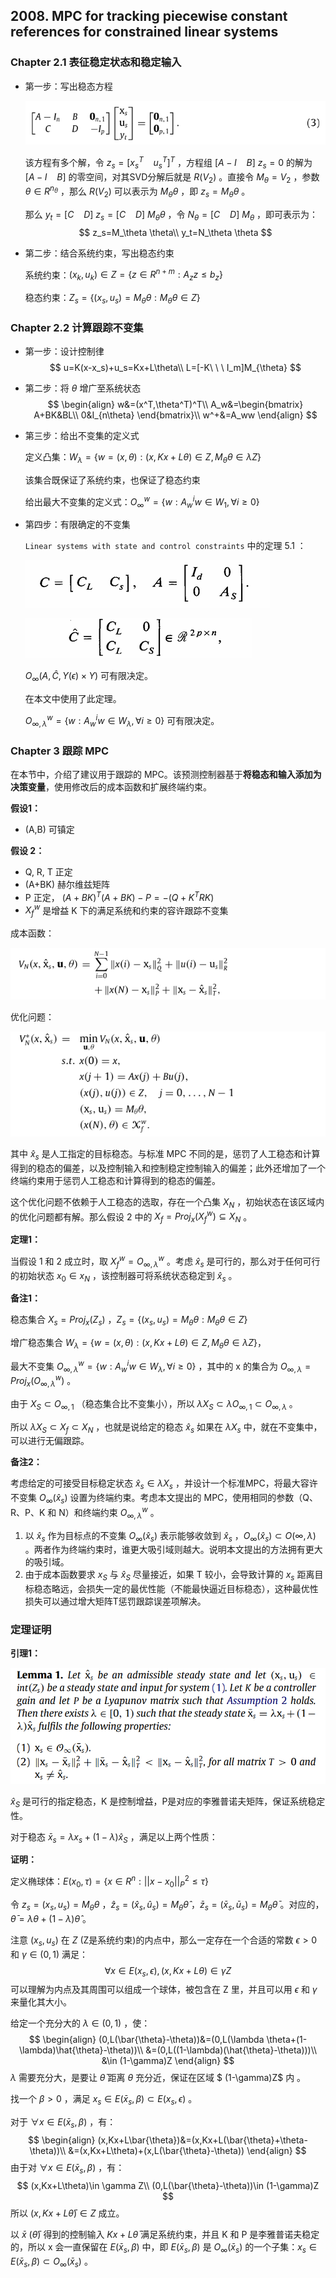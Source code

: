 ## 2008. MPC for tracking piecewise constant references for constrained linear systems



### Chapter 2.1 表征稳定状态和稳定输入

- 第一步：写出稳态方程

  ![19](.\image\19.png)

  该方程有多个解，令 $z_s=[x_s^T\ \ \ \ u_s^T]^T$ ，方程组 $[A-I\ \ \ \ B]\ z_s=0$ 的解为 $[A-I\ \ \ \ B]$ 的零空间，对其SVD分解后就是 $R(V_2)$ 。直接令 $M_\theta = V_2$ ，参数 $\theta \in R^{n_{\theta}}$ ，那么 $R(V_2)$ 可以表示为 $M_{\theta}\theta$ ，即 $z_s=M_{\theta}\theta$ 。

  那么 $y_t=[C\ \ \ \ D]\ z_s=[C\ \ \ \ D]\ M_{\theta}\theta$ ，令 $N_\theta=[C\ \ \ \ D]\ M_{\theta}$  ，即可表示为：
  $$
  z_s=M_\theta \theta\\
  y_t=N_\theta \theta
  $$

  

- 第二步：结合系统约束，写出稳态约束

  系统约束：$(x_k,u_k)\in Z=\{z\in R^{n+m}:A_zz\leq b_z\}$

  稳态约束：$Z_s=\{(x_s,u_s)=M_{\theta}\theta:M_{\theta}\theta\in Z\}$



### Chapter 2.2 计算跟踪不变集

- 第一步：设计控制律
  $$
  u=K(x-x_s)+u_s=Kx+L\theta\\
  L=[-K\ \ \ I_m]M_{\theta}
  $$
  
  
  
- 第二步：将 $\theta$ 增广至系统状态
  $$
  \begin{align}
  w&=(x^T,\theta^T)^T\\
  A_w&=\begin{bmatrix}
  A+BK&BL\\
  0&I_{n\theta}
  \end{bmatrix}\\
  w^+&=A_ww
  \end{align}
  $$
  
  
  
- 第三步：给出不变集的定义式

  定义凸集：$W_{\lambda}=\{w=(x,\theta):(x,Kx+L\theta)\in Z,M_{\theta}\theta\in\lambda Z\}$

  该集合既保证了系统约束，也保证了稳态约束

  给出最大不变集的定义式：$O_{\infty}^w=\{w:A_w^iw\in W_1,\forall i\geq 0\}$

  

- 第四步：有限确定的不变集

  `Linear systems with state and control constraints` 中的定理 5.1 ：

  ![21](.\image\21.png)

  ![22](.\image\22.png)

  $O_{\infty}(A,\hat{C},Y(\epsilon)\times Y)$ 可有限决定。

  在本文中使用了此定理。

  $O_{\infty,\lambda}^w=\{w:A_w^iw\in W_{\lambda},\forall i\geq 0\}$ 可有限决定。 



### Chapter 3 跟踪 MPC

在本节中，介绍了建议用于跟踪的 MPC。该预测控制器基于**将稳态和输入添加为决策变量**，使用修改后的成本函数和扩展终端约束。

**假设1：**

- (A,B) 可镇定

**假设 2：**

- Q, R, T 正定
- (A+BK) 赫尔维兹矩阵
- P 正定， $(A+BK)^T(A+BK)-P=-(Q+K^TRK)$
- $X_f^w$ 是增益 K 下的满足系统和约束的容许跟踪不变集

成本函数：

![23](.\image\23.png)

优化问题：

![24](.\image\24.png)

其中 $\hat{x}_s$ 是人工指定的目标稳态。与标准 MPC 不同的是，惩罚了人工稳态和计算得到的稳态的偏差，以及控制输入和控制稳定控制输入的偏差；此外还增加了一个终端约束用于惩罚人工稳态和计算得到的稳态的偏差。

这个优化问题不依赖于人工稳态的选取，存在一个凸集 $X_N$ ，初始状态在该区域内的优化问题都有解。那么假设 2 中的 $X_f=Proj_x(X_f^w)\subseteq X_N$ 。



**定理1：**

当假设 1 和 2 成立时，取 $X_f^w=O_{\infty,\lambda}^w$ 。考虑 $\hat{x}_s$ 是可行的，那么对于任何可行的初始状态 $x_0\in x_N$ ，该控制器可将系统状态稳定到 $\hat{x}_s$ 。



**备注1：**

稳态集合 $X_s=Proj_x(Z_s)$ ，$Z_s=\{(x_s,u_s)=M_{\theta}\theta: M_{\theta}\theta\in Z \}$

增广稳态集合 $W_{\lambda}=\{w=(x,\theta):(x,Kx+L\theta)\in Z,M_{\theta}\theta\in\lambda Z\}$，

最大不变集 $O_{\infty,\lambda}^w=\{w:A_w^iw\in W_{\lambda},\forall i\geq 0\}$ ，其中的 x 的集合为 $O_{\infty,\lambda}=Proj_x(O_{\infty,\lambda}^w)$ 。

由于 $X_S\subset O_{\infty,1}$ （稳态集合比不变集小），所以 $\lambda X_S\subset \lambda O_{\infty,1}\subset O_{\infty,\lambda}$ 。

所以 $\lambda X_S\subset X_f\subset X_N$ ，也就是说给定的稳态 $\hat{x}_s$ 如果在 $\lambda X_s$ 中，就在不变集中，可以进行无偏跟踪。



**备注2：**

考虑给定的可接受目标稳定状态 $\hat{x}_s\in \lambda X_s$ ，并设计一个标准MPC，将最大容许不变集 $O_{\infty}(\hat{x}_s)$ 设置为终端约束。考虑本文提出的 MPC，使用相同的参数（Q、R、P、K 和 N）和终端约束 $O_{\infty,\lambda}^w$ 。

1. 以 $\hat{x}_s$ 作为目标点的不变集 $O_{\infty}(\hat{x}_s)$ 表示能够收敛到 $\hat{x}_s$ ，$O_{\infty}(\hat{x}_s) \subset O(\infty,\lambda)$ 。两者作为终端约束时，谁更大吸引域则越大。说明本文提出的方法拥有更大的吸引域。
2. 由于成本函数要求 $x_S$ 与 $\hat{x}_S$ 尽量接近，如果 T 较小，会导致计算的 $x_s$ 距离目标稳态略远，会损失一定的最优性能（不能最快逼近目标稳态），这种最优性损失可以通过增大矩阵T惩罚跟踪误差项解决。



### 定理证明

**引理1：**

![25](.\image\25.png)

$\hat{x}_S$ 是可行的指定稳态，K 是控制增益，P是对应的李雅普诺夫矩阵，保证系统稳定性。

对于稳态 $\bar{x}_s=\lambda x_s+(1-\lambda)\hat{x}_S$ ，满足以上两个性质：

**证明：**

定义椭球体：$E(x_0,\tau)=\{x\in R^n:||x-x_0||^2_P\leq \tau \}$

令 $z_s=(x_s,u_s)=M_{\theta}\theta$ ，$\hat{z}_s=(\hat{x}_s,\hat{u}_s)=M_{\theta}\hat{\theta}$ ，$\bar{z}_s=(\bar{x}_s,\bar{u}_s)=M_{\theta}\bar{\theta}$ 。对应的，$\bar{\theta}=\lambda \theta+(1-\lambda)\hat{\theta}$ 。

注意 $(x_s,u_s)$ 在 $Z$ (Z是系统约束)的内点中，那么一定存在一个合适的常数 $\epsilon>0$ 和 $\gamma\in (0,1)$ 满足：
$$
\forall x\in E(x_s,\epsilon),(x,Kx+L\theta)\in \gamma Z
$$
可以理解为内点及其周围可以组成一个球体，被包含在 Z 里，并且可以用 $\epsilon$ 和 $\gamma$ 来量化其大小。

给定一个充分大的 $\lambda \in (0,1)$ ，使：
$$
\begin{align}
(0,L(\bar{\theta}-\theta))&=(0,L(\lambda \theta+(1-\lambda)\hat{\theta}-\theta))\\
&=(0,L((1-\lambda)(\hat{\theta}-\theta)))\\
&\in (1-\gamma)Z
\end{align}
$$
$\lambda$ 需要充分大，是要让 $\bar{\theta}$ 距离 $\theta$ 充分近，保证在区域 $ (1-\gamma)Z$ 内 。

找一个 $\beta>0$ ，满足 $x_s\in E(\bar{x}_s,\beta)\subset E(x_s,\epsilon)$ 。

对于 $\forall x\in E(\bar{x}_s,\beta)$ ，有：
$$
\begin{align}
(x,Kx+L\bar{\theta})&=(x,Kx+L(\bar{\theta}+\theta-\theta))\\
&=(x,Kx+L\theta)+(x,L(\bar{\theta}-\theta))
\end{align}
$$
由于对 $\forall x\in E(\bar{x}_s,\beta)$ ，有：
$$
(x,Kx+L\theta)\in \gamma Z\\
(0,L(\bar{\theta}-\theta))\in (1-\gamma)Z
$$
所以 $(x,Kx+L\bar{\theta})\in Z$ 成立。 

以 $\bar{x}$ ($\bar{\theta}$) 得到的控制输入 $Kx+L\bar{\theta}$ 满足系统约束，并且 K 和 P 是李雅普诺夫稳定的，所以 x 会一直保留在 $E(\bar{x}_s,\beta)$  中，即 $E(\bar{x}_s,\beta)$ 是 $O_{\infty}(\bar{x}_s)$ 的一个子集：$x_s\in E(\bar{x}_s,\beta)\subset O_{\infty}(\bar{x}_s)$ 。

